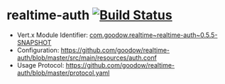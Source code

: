 realtime-auth [![Build Status](https://travis-ci.org/goodow/realtime-auth.svg?branch=master)](https://travis-ci.org/goodow/realtime-auth)
=========

* Vert.x Module Identifier: [com.goodow.realtime~realtime-auth~0.5.5-SNAPSHOT](https://oss.sonatype.org/index.html#nexus-search;gav~com.goodow.realtime~realtime-auth~~~)
* Configuration: https://github.com/goodow/realtime-auth/blob/master/src/main/resources/auth.conf
* Usage Protocol: https://github.com/goodow/realtime-auth/blob/master/protocol.yaml